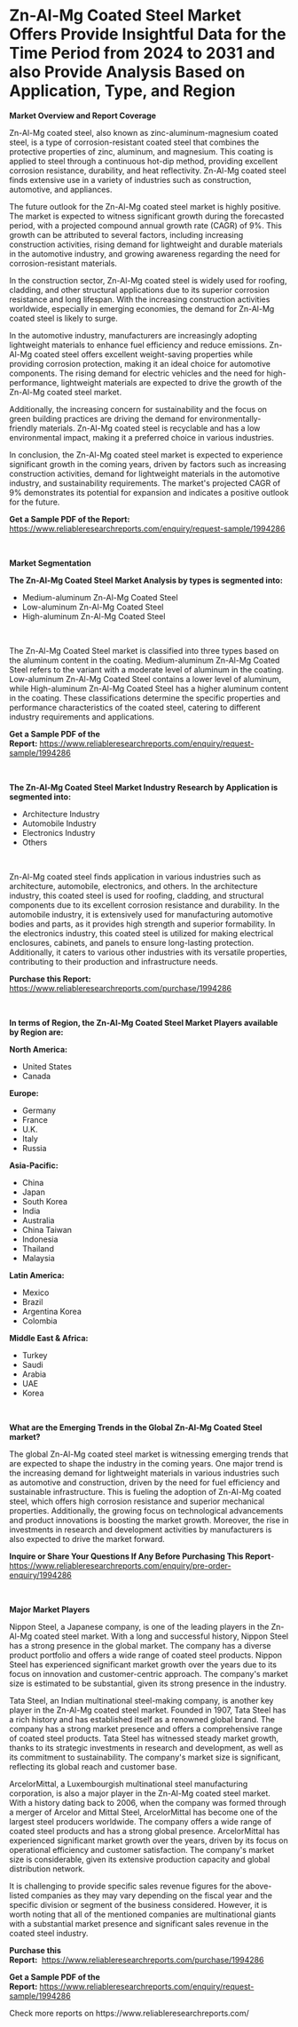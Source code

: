 <p><h1>Zn-Al-Mg Coated Steel Market Offers Provide Insightful Data for the Time Period from 2024 to 2031 and also Provide Analysis Based on Application, Type, and Region</h1></p><p><strong>Market Overview and Report Coverage</strong></p>
<p><p>Zn-Al-Mg coated steel, also known as zinc-aluminum-magnesium coated steel, is a type of corrosion-resistant coated steel that combines the protective properties of zinc, aluminum, and magnesium. This coating is applied to steel through a continuous hot-dip method, providing excellent corrosion resistance, durability, and heat reflectivity. Zn-Al-Mg coated steel finds extensive use in a variety of industries such as construction, automotive, and appliances.</p><p>The future outlook for the Zn-Al-Mg coated steel market is highly positive. The market is expected to witness significant growth during the forecasted period, with a projected compound annual growth rate (CAGR) of 9%. This growth can be attributed to several factors, including increasing construction activities, rising demand for lightweight and durable materials in the automotive industry, and growing awareness regarding the need for corrosion-resistant materials.</p><p>In the construction sector, Zn-Al-Mg coated steel is widely used for roofing, cladding, and other structural applications due to its superior corrosion resistance and long lifespan. With the increasing construction activities worldwide, especially in emerging economies, the demand for Zn-Al-Mg coated steel is likely to surge.</p><p>In the automotive industry, manufacturers are increasingly adopting lightweight materials to enhance fuel efficiency and reduce emissions. Zn-Al-Mg coated steel offers excellent weight-saving properties while providing corrosion protection, making it an ideal choice for automotive components. The rising demand for electric vehicles and the need for high-performance, lightweight materials are expected to drive the growth of the Zn-Al-Mg coated steel market.</p><p>Additionally, the increasing concern for sustainability and the focus on green building practices are driving the demand for environmentally-friendly materials. Zn-Al-Mg coated steel is recyclable and has a low environmental impact, making it a preferred choice in various industries.</p><p>In conclusion, the Zn-Al-Mg coated steel market is expected to experience significant growth in the coming years, driven by factors such as increasing construction activities, demand for lightweight materials in the automotive industry, and sustainability requirements. The market's projected CAGR of 9% demonstrates its potential for expansion and indicates a positive outlook for the future.</p></p>
<p><strong>Get a Sample PDF of the Report:</strong> <a href="https://www.reliableresearchreports.com/enquiry/request-sample/1994286">https://www.reliableresearchreports.com/enquiry/request-sample/1994286</a></p>
<p>&nbsp;</p>
<p><strong>Market Segmentation</strong></p>
<p><strong>The Zn-Al-Mg Coated Steel Market Analysis by types is segmented into:</strong></p>
<p><ul><li>Medium-aluminum Zn-Al-Mg Coated Steel</li><li>Low-aluminum Zn-Al-Mg Coated Steel</li><li>High-aluminum Zn-Al-Mg Coated Steel</li></ul></p>
<p>&nbsp;</p>
<p><p>The Zn-Al-Mg Coated Steel market is classified into three types based on the aluminum content in the coating. Medium-aluminum Zn-Al-Mg Coated Steel refers to the variant with a moderate level of aluminum in the coating. Low-aluminum Zn-Al-Mg Coated Steel contains a lower level of aluminum, while High-aluminum Zn-Al-Mg Coated Steel has a higher aluminum content in the coating. These classifications determine the specific properties and performance characteristics of the coated steel, catering to different industry requirements and applications.</p></p>
<p><strong>Get a Sample PDF of the Report:</strong>&nbsp;<a href="https://www.reliableresearchreports.com/enquiry/request-sample/1994286">https://www.reliableresearchreports.com/enquiry/request-sample/1994286</a></p>
<p>&nbsp;</p>
<p><strong>The Zn-Al-Mg Coated Steel Market Industry Research by Application is segmented into:</strong></p>
<p><ul><li>Architecture Industry</li><li>Automobile Industry</li><li>Electronics Industry</li><li>Others</li></ul></p>
<p>&nbsp;</p>
<p><p>Zn-Al-Mg coated steel finds application in various industries such as architecture, automobile, electronics, and others. In the architecture industry, this coated steel is used for roofing, cladding, and structural components due to its excellent corrosion resistance and durability. In the automobile industry, it is extensively used for manufacturing automotive bodies and parts, as it provides high strength and superior formability. In the electronics industry, this coated steel is utilized for making electrical enclosures, cabinets, and panels to ensure long-lasting protection. Additionally, it caters to various other industries with its versatile properties, contributing to their production and infrastructure needs.</p></p>
<p><strong>Purchase this Report:</strong>&nbsp; <a href="https://www.reliableresearchreports.com/purchase/1994286">https://www.reliableresearchreports.com/purchase/1994286</a></p>
<p>&nbsp;</p>
<p><strong>In terms of Region, the Zn-Al-Mg Coated Steel Market Players available by Region are:</strong></p>
<p>
    <p> <strong> North America: </strong>
        <ul>
            <li>United States</li>
            <li>Canada</li>
        </ul>
        </p> 
    <p> <strong> Europe: </strong>
        <ul>
            <li>Germany</li>
            <li>France</li>
            <li>U.K.</li>
            <li>Italy</li>
            <li>Russia</li>
        </ul>
        </p> 
    <p> <strong> Asia-Pacific: </strong>
        <ul>
            <li>China</li>
            <li>Japan</li>
            <li>South Korea</li>
            <li>India</li>
            <li>Australia</li>
            <li>China Taiwan</li>
            <li>Indonesia</li>
            <li>Thailand</li>
            <li>Malaysia</li>
        </ul>
        </p> 
    <p> <strong> Latin America: </strong>
        <ul>
            <li>Mexico</li>
            <li>Brazil</li>
            <li>Argentina Korea</li>
            <li>Colombia</li>
        </ul>
        </p> 
    <p> <strong> Middle East & Africa: </strong>
        <ul>
            <li>Turkey</li>
            <li>Saudi</li>
            <li>Arabia</li>
            <li>UAE</li>
            <li>Korea</li>
        </ul>
    </p>
    </p>
<p>&nbsp;</p>
<p><strong>What are the Emerging Trends in the Global Zn-Al-Mg Coated Steel market?</strong></p>
<p><p>The global Zn-Al-Mg coated steel market is witnessing emerging trends that are expected to shape the industry in the coming years. One major trend is the increasing demand for lightweight materials in various industries such as automotive and construction, driven by the need for fuel efficiency and sustainable infrastructure. This is fueling the adoption of Zn-Al-Mg coated steel, which offers high corrosion resistance and superior mechanical properties. Additionally, the growing focus on technological advancements and product innovations is boosting the market growth. Moreover, the rise in investments in research and development activities by manufacturers is also expected to drive the market forward.</p></p>
<p><strong>Inquire or Share Your Questions If Any Before Purchasing This Report</strong>- <a href="https://www.reliableresearchreports.com/enquiry/pre-order-enquiry/1994286">https://www.reliableresearchreports.com/enquiry/pre-order-enquiry/1994286</a></p>
<p>&nbsp;</p>
<p><strong>Major Market Players</strong></p>
<p><p>Nippon Steel, a Japanese company, is one of the leading players in the Zn-Al-Mg coated steel market. With a long and successful history, Nippon Steel has a strong presence in the global market. The company has a diverse product portfolio and offers a wide range of coated steel products. Nippon Steel has experienced significant market growth over the years due to its focus on innovation and customer-centric approach. The company's market size is estimated to be substantial, given its strong presence in the industry.</p><p>Tata Steel, an Indian multinational steel-making company, is another key player in the Zn-Al-Mg coated steel market. Founded in 1907, Tata Steel has a rich history and has established itself as a renowned global brand. The company has a strong market presence and offers a comprehensive range of coated steel products. Tata Steel has witnessed steady market growth, thanks to its strategic investments in research and development, as well as its commitment to sustainability. The company's market size is significant, reflecting its global reach and customer base.</p><p>ArcelorMittal, a Luxembourgish multinational steel manufacturing corporation, is also a major player in the Zn-Al-Mg coated steel market. With a history dating back to 2006, when the company was formed through a merger of Arcelor and Mittal Steel, ArcelorMittal has become one of the largest steel producers worldwide. The company offers a wide range of coated steel products and has a strong global presence. ArcelorMittal has experienced significant market growth over the years, driven by its focus on operational efficiency and customer satisfaction. The company's market size is considerable, given its extensive production capacity and global distribution network.</p><p>It is challenging to provide specific sales revenue figures for the above-listed companies as they may vary depending on the fiscal year and the specific division or segment of the business considered. However, it is worth noting that all of the mentioned companies are multinational giants with a substantial market presence and significant sales revenue in the coated steel industry.</p></p>
<p><strong>Purchase this Report:</strong>&nbsp;&nbsp;<a href="https://www.reliableresearchreports.com/purchase/1994286">https://www.reliableresearchreports.com/purchase/1994286</a></p>
<p></p>
<p><strong>Get a Sample PDF of the Report:</strong>&nbsp;<a href="https://www.reliableresearchreports.com/enquiry/request-sample/1994286">https://www.reliableresearchreports.com/enquiry/request-sample/1994286</a></p>
<p>Check more reports on https://www.reliableresearchreports.com/</p>